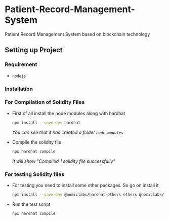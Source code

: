 # Patient-Record-Management-System

Patient Record Management System based on blockchain technology

## Setting up Project

### Requirement

- `nodejs`

### Installation

### For Compilation of Solidity Files

- First of all install the node modules along with hardhat

  ```sh
  npm install --save-dev hardhat
  ```

  _You can see that it has created a folder `node_modules`_

- Compile the solidity file

  ```sh
  npx hardhat compile
  ```

  _It will show "Compiled 1 solidity file successfully"_

### For testing Solidity files

- For testing you need to install some other packages. So go on install it

  ```sh
  npm install --save-dev @nomiclabs/hardhat-ethers ethers @nomiclabs/hardhat-waffle ethereum-waffle chai
  ```

- Run the test script

  ```sh
  npx hardhat compile
  ```
